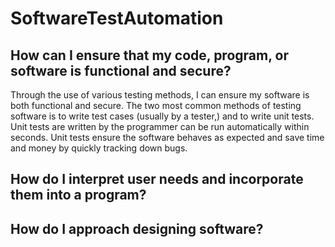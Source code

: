 # SoftwareTestAutomation
## How can I ensure that my code, program, or software is functional and secure?
Through the use of various testing methods, I can ensure my software is both functional and secure. The two most common methods of testing software is to write test cases (usually by a tester,) and to write unit tests. Unit tests are written by the programmer can be run automatically within seconds. Unit tests ensure the software behaves as expected and save time and money by quickly tracking down bugs.
## How do I interpret user needs and incorporate them into a program?

## How do I approach designing software?
